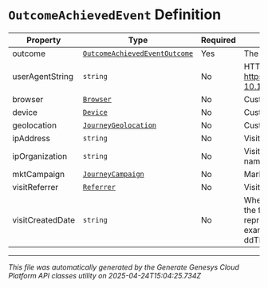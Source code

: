 # `OutcomeAchievedEvent` Definition

| Property | Type | Required | Description |
|----------|------|----------|-------------|
| outcome | [`OutcomeAchievedEventOutcome`](outcomeachievedeventoutcome-definition.md) | Yes | The outcome achieved. |
| userAgentString | `string` | No | HTTP User-Agent string (see https://tools.ietf.org/html/rfc1945#section-10.15). |
| browser | [`Browser`](browser-definition.md) | No | Customer's browser. |
| device | [`Device`](device-definition.md) | No | Customer's device. |
| geolocation | [`JourneyGeolocation`](journeygeolocation-definition.md) | No | Customer's geolocation. |
| ipAddress | `string` | No | Visitor's IP address. |
| ipOrganization | `string` | No | Visitor's IP-based organization or ISP name. |
| mktCampaign | [`JourneyCampaign`](journeycampaign-definition.md) | No | Marketing / traffic source information. |
| visitReferrer | [`Referrer`](referrer-definition.md) | No | Visit's referrer. |
| visitCreatedDate | `string` | No | When visit was created (e.g. timestamp of the first event in visit). Date time is represented as an ISO-8601 string. For example: yyyy-MM-ddTHH:mm:ss[.mmm]Z |

---

*This file was automatically generated by the Generate Genesys Cloud Platform API classes utility on 2025-04-24T15:04:25.734Z*